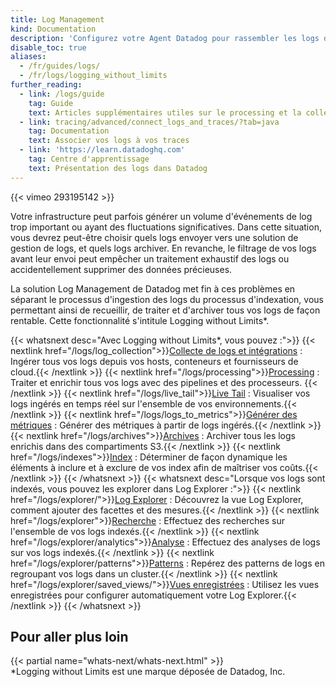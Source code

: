 ```yaml
---
title: Log Management
kind: Documentation
description: 'Configurez votre Agent Datadog pour rassembler les logs de votre host, de vos conteneurs et de vos services.'
disable_toc: true
aliases:
  - /fr/guides/logs/
  - /fr/logs/logging_without_limits
further_reading:
  - link: /logs/guide
    tag: Guide
    text: Articles supplémentaires utiles sur le processing et la collecte de logs.
  - link: tracing/advanced/connect_logs_and_traces/?tab=java
    tag: Documentation
    text: Associer vos logs à vos traces
  - link: 'https://learn.datadoghq.com'
    tag: Centre d'apprentissage
    text: Présentation des logs dans Datadog
---
```

{{< vimeo 293195142 >}}

Votre infrastructure peut parfois générer un volume d'événements de log trop important ou ayant des fluctuations significatives. Dans cette situation, vous devrez peut-être choisir quels logs envoyer vers une solution de gestion de logs, et quels logs archiver. En revanche, le filtrage de vos logs avant leur envoi peut empêcher un traitement exhaustif des logs ou accidentellement supprimer des données précieuses.

La solution Log Management de Datadog met fin à ces problèmes en séparant le processus d'ingestion des logs du processus d'indexation, vous permettant ainsi de recueillir, de traiter et d'archiver tous vos logs de façon rentable. Cette fonctionnalité s'intitule Logging without Limits*.

{{< whatsnext desc="Avec Logging without Limits*, vous pouvez :">}}
  {{< nextlink href="/logs/log_collection">}}<u>Collecte de logs et intégrations</u> : Ingérer tous vos logs depuis vos hosts, conteneurs et fournisseurs de cloud.{{< /nextlink >}}
  {{< nextlink href="/logs/processing">}}<u>Processing</u> : Traiter et enrichir tous vos logs avec des pipelines et des processeurs. {{< /nextlink >}}
  {{< nextlink href="/logs/live_tail">}}<u>Live Tail</u> : Visualiser vos logs ingérés en temps réel sur l'ensemble de vos environnements.{{< /nextlink >}}
  {{< nextlink href="/logs/logs_to_metrics">}}<u>Générer des métriques</u> : Générer des métriques à partir de logs ingérés.{{< /nextlink >}}
  {{< nextlink href="/logs/archives">}}<u>Archives</u> : Archiver tous les logs enrichis dans des compartiments S3.{{< /nextlink >}}
  {{< nextlink href="/logs/indexes">}}<u>Index</u> : Déterminer de façon dynamique les éléments à inclure et à exclure de vos index afin de maîtriser vos coûts.{{< /nextlink >}}
{{< /whatsnext >}}
{{< whatsnext desc="Lorsque vos logs sont indexés, vous pouvez les explorer dans Log Explorer :">}}
  {{< nextlink href="/logs/explorer/">}}<u>Log Explorer</u> : Découvrez la vue Log Explorer, comment ajouter des facettes et des mesures.{{< /nextlink >}}
  {{< nextlink href="/logs/explorer">}}<u>Recherche</u> : Effectuez des recherches sur l'ensemble de vos logs indexés.{{< /nextlink >}}
  {{< nextlink href="/logs/explorer/analytics">}}<u>Analyse</u> : Effectuez des analyses de logs sur vos logs indexés.{{< /nextlink >}}
  {{< nextlink href="/logs/explorer/patterns">}}<u>Patterns</u> : Repérez des patterns de logs en regroupant vos logs dans un cluster.{{< /nextlink >}}
  {{< nextlink href="/logs/explorer/saved_views/">}}<u>Vues enregistrées</u> : Utilisez les vues enregistrées pour configurer automatiquement votre Log Explorer.{{< /nextlink >}}
{{< /whatsnext >}}

## Pour aller plus loin

{{< partial name="whats-next/whats-next.html" >}}
<br>
*Logging without Limits est une marque déposée de Datadog, Inc.
